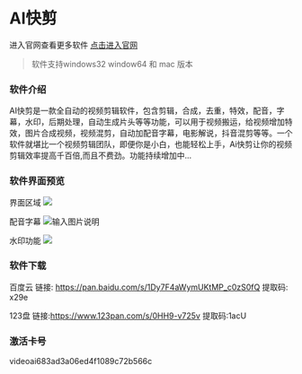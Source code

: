 # AI快剪

进入官网查看更多软件 [点击进入官网](http://fstongxue.gitee.io/)

> 软件支持windows32 window64 和 mac 版本

### 软件介绍

AI快剪是一款全自动的视频剪辑软件，包含剪辑，合成，去重，特效，配音，字幕，水印，后期处理，自动生成片头等等功能，可以用于视频搬运，给视频增加特效，图片合成视频，视频混剪，自动加配音字幕，电影解说，抖音混剪等等​。一个软件就堪比一个视频剪辑团队，即便你是小白，也能轻松上手，Ai快剪让你的视频剪辑效率提高千百倍​,而且不费劲。功能持续增加中...

### 软件界面预览


界面区域
![](http://cdn.qiniu.freetop.ren/2020-09-06-15993779647458.jpg)

配音字幕
![输入图片说明](https://images.gitee.com/uploads/images/2020/0911/230751_9b583ca7_1093073.png "屏幕截图.png")


水印功能
![](http://cdn.qiniu.freetop.ren/2020-09-06-15993779974758.jpg)


### 软件下载

百度云 链接: https://pan.baidu.com/s/1Dy7F4aWymUKtMP_c0zS0fQ 提取码: x29e

123盘 链接:https://www.123pan.com/s/0HH9-v725v 提取码:1acU

### 激活卡号

videoai683ad3a06ed4f1089c72b566c







 


